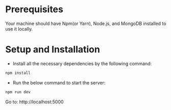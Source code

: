 # Prerequisites
Your machine should have Npm(or Yarn), Node.js, and MongoDB installed to use it locally.

# Setup and Installation
- Install all the necessary dependencies by the following command:
```bash
npm install
```

- Run the below command to start the server:
```bash
npm run dev
```
Go to: http://localhost:5000